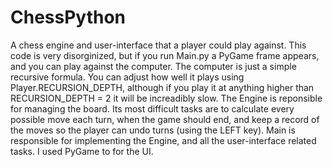 # ChessPython
A chess engine and user-interface that a player could play against.
  This code is very disorginized, but if you run Main.py a PyGame frame appears, and you can play against the computer.
  The computer is just a simple recursive formula. You can adjust how well it plays using Player.RECURSION_DEPTH, 
although if you play it at anything higher than RECURSION_DEPTH = 2 it will be increadibly slow.
  The Engine is reponsible for managing the board. Its most difficult tasks are to calculate every possible move each turn,
when the game should end, and keep a record of the moves so the player can undo turns (using the LEFT key).
  Main is responsible for implementing the Engine, and all the user-interface related tasks. I used PyGame to for the UI.
